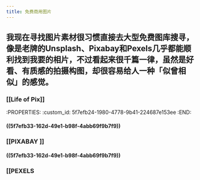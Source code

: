 ```yaml
---
title: 免费商用图片
---
```


## 我现在寻找图片素材很习惯直接去大型免费图库搜寻，像是老牌的Unsplash、Pixabay和Pexels几乎都能顺利找到我要的相片，不过看起来很千篇一律，虽然是好看、有质感的拍摄构图，却很容易给人一种「似曾相似」的感觉。
### [[Life of Pix]]
:PROPERTIES:
:custom_id: 5f7efb24-1980-4778-9b41-224687e153ee
:END:
#### ((5f7efb33-162d-49e1-b98f-4abb69f9b7f9))
### [[PIXABAY  ]]
#### ((5f7efb33-162d-49e1-b98f-4abb69f9b7f9))
### [[PEXELS
####
